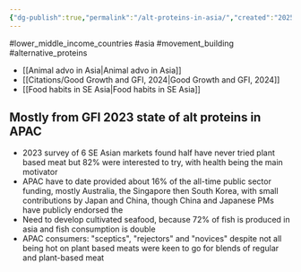 ```yaml
---
{"dg-publish":true,"permalink":"/alt-proteins-in-asia/","created":"2025-10-23T17:42:47.402+01:00","updated":"2025-10-23T18:06:08.712+01:00"}
---
```


#lower_middle_income_countries #asia  #movement_building #alternative_proteins 

- [[Animal advo in Asia\|Animal advo in Asia]]
- [[Citations/Good Growth and GFI, 2024\|Good Growth and GFI, 2024]] 
- [[Food habits in SE Asia\|Food habits in SE Asia]]

## Mostly from GFI 2023 state of alt proteins in APAC
- 2023 survey of 6 SE Asian markets found half have never tried plant based meat but 82% were interested to try, with health being the main motivator
- APAC have to date provided about 16% of the all-time public sector funding, mostly Australia, the Singapore then South Korea, with small contributions by Japan and China, though China and Japanese PMs have publicly endorsed the 
- Need to develop cultivated seafood, because 72% of fish is produced in asia and fish consumption is double
- APAC consumers: "sceptics", "rejectors" and "novices" despite not all being hot on plant based meats were keen to go for blends of regular and plant-based meat
